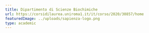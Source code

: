 ```yaml
---
title: Dipartimento di Scienze Biochimiche
url: https://corsidilaurea.uniroma1.it/it/corso/2020/30857/home
featuredImage: ../uploads/sapienza-logo.png
type: academic
---
```

